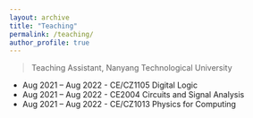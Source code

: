 ```yaml
---
layout: archive
title: "Teaching"
permalink: /teaching/
author_profile: true
---
```


> Teaching Assistant, Nanyang Technological University
- Aug 2021 – Aug 2022 - CE/CZ1105 Digital Logic
- Aug 2021 – Aug 2022 - CE2004 Circuits and Signal Analysis
- Aug 2021 – Aug 2022 - CE/CZ1013 Physics for Computing